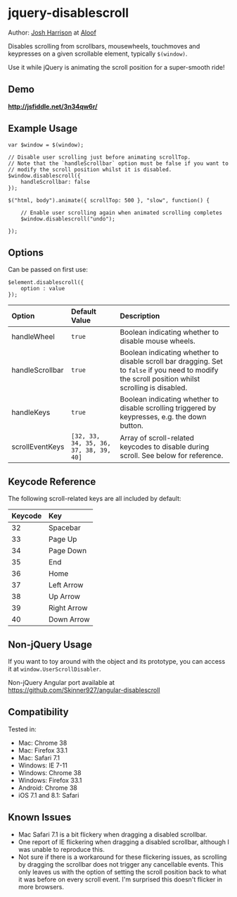 jquery-disablescroll
===

Author: [Josh Harrison](http://www.joshharrison.net) at [Aloof](http://aloof.co)

Disables scrolling from scrollbars, mousewheels, touchmoves and keypresses on a given scrollable element, typically `$(window)`.

Use it while jQuery is animating the scroll position for a super-smooth ride!


Demo
---
**http://jsfiddle.net/3n34qw6r/**


Example Usage
---

    var $window = $(window);

    // Disable user scrolling just before animating scrollTop.
    // Note that the `handleScrollbar` option must be false if you want to
    // modify the scroll position whilst it is disabled.
    $window.disablescroll({
        handleScrollbar: false
    });

    $("html, body").animate({ scrollTop: 500 }, "slow", function() {

        // Enable user scrolling again when animated scrolling completes
        $window.disablescroll("undo");

    });


Options
---

Can be passed on first use:

    $element.disablescroll({
        option : value
    });

Option            | Default Value                              | Description
:---------------- | :----------------------------------------- | :---------------------------------------------------------
handleWheel       | `true`                                     | Boolean indicating whether to disable mouse wheels.
handleScrollbar   | `true`                                     | Boolean indicating whether to disable scroll bar dragging. Set to `false` if you need to modify the scroll position whilst scrolling is disabled.
handleKeys        | `true`                                     | Boolean indicating whether to disable scrolling triggered by keypresses, e.g. the down button.
scrollEventKeys   | `[32, 33, 34, 35, 36, 37, 38, 39, 40]`     | Array of scroll-related keycodes to disable during scroll. See below for reference.


Keycode Reference
---

The following scroll-related keys are all included by default:

Keycode    | Key
:--------- | :-----------
32         | Spacebar
33         | Page Up
34         | Page Down
35         | End
36         | Home
37         | Left Arrow
38         | Up Arrow
39         | Right Arrow
40         | Down Arrow


Non-jQuery Usage
---
If you want to toy around with the object and its prototype, you can access it
at `window.UserScrollDisabler`.

Non-jQuery Angular port available at https://github.com/Skinner927/angular-disablescroll

Compatibility
---
Tested in:
- Mac: Chrome 38
- Mac: Firefox 33.1
- Mac: Safari 7.1
- Windows: IE 7-11
- Windows: Chrome 38
- Windows: Firefox 33.1
- Android: Chrome 38
- iOS 7.1 and 8.1: Safari

Known Issues
---
- Mac Safari 7.1 is a bit flickery when dragging a disabled scrollbar.
- One report of IE flickering when dragging a disabled scrollbar, although I
was unable to reproduce this.
- Not sure if there is a workaround for these flickering issues, as scrolling by
dragging the scrollbar does not trigger any cancellable events. This only leaves
us with the option of setting the scroll position back to what it was before on
every scroll event. I'm surprised this doesn't flicker in more browsers.
